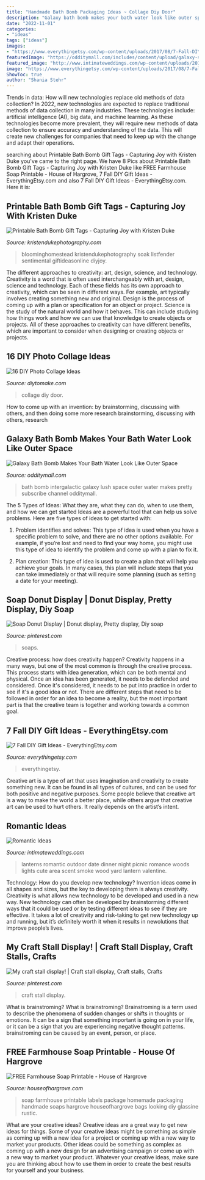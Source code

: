 ```yaml
---
title: "Handmade Bath Bomb Packaging Ideas ~ Collage Diy Door"
description: "Galaxy bath bomb makes your bath water look like outer space"
date: "2022-11-01"
categories:
- "ideas"
tags: ["ideas"]
images:
- "https://www.everythingetsy.com/wp-content/uploads/2017/08/7-Fall-DIY-Gift-Ideas-Great-Hostess-or-Teacher-Gifts-EverythingEtsy.com_.jpg?is-pending-load=1"
featuredImage: "https://odditymall.com/includes/content/upload/galaxy-space-bath-bomb-3061.jpg"
featured_image: "http://www.intimateweddings.com/wp-content/uploads/2011/04/lanterns-outdoor.jpg"
image: "https://www.everythingetsy.com/wp-content/uploads/2017/08/7-Fall-DIY-Gift-Ideas-Great-Hostess-or-Teacher-Gifts-EverythingEtsy.com_.jpg?is-pending-load=1"
ShowToc: true
author: "Shania Stehr"
---
```



Trends in data: How will new technologies replace old methods of data collection?
In 2022, new technologies are expected to replace traditional methods of data collection in many industries. These technologies include: artificial intelligence (AI), big data, and machine learning. As these technologies become more prevalent, they will require new methods of data collection to ensure accuracy and understanding of the data. This will create new challenges for companies that need to keep up with the change and adapt their operations.

	

		
searching about Printable Bath Bomb Gift Tags - Capturing Joy with Kristen Duke you've came to the right page. We have 8 Pics about Printable Bath Bomb Gift Tags - Capturing Joy with Kristen Duke like FREE Farmhouse Soap Printable - House of Hargrove, 7 Fall DIY Gift Ideas - EverythingEtsy.com and also 7 Fall DIY Gift Ideas - EverythingEtsy.com. Here it is:
		
    
## Printable Bath Bomb Gift Tags - Capturing Joy With Kristen Duke

<img loading=lazy src="https://www.kristendukephotography.com/wp-content/uploads/2015/05/DIY-Bath-Bomb-Gift-Idea.jpg" onerror="this.onerror=null;this.src='https://tse1.mm.bing.net/th?id=OIP.LqXHvqFrAHWG8fuFjVQTzgHaK9&amp;pid=15.1';" alt="Printable Bath Bomb Gift Tags - Capturing Joy with Kristen Duke">

_Source: kristendukephotography.com_

>bloominghomestead kristendukephotography soak listfender sentimental giftideasonline diyjoy. 

	

The different approaches to creativity: art, design, science, and technology.
Creativity is a word that is often used interchangeably with art, design, science and technology. Each of these fields has its own approach to creativity, which can be seen in different ways. For example, art typically involves creating something new and original. Design is the process of coming up with a plan or specification for an object or project. Science is the study of the natural world and how it behaves. This can include studying how things work and how we can use that knowledge to create objects or projects. All of these approaches to creativity can have different benefits, which are important to consider when designing or creating objects or projects.

    
## 16 DIY Photo Collage Ideas

<img loading=lazy src="https://www.diytomake.com/wp-content/uploads/2015/10/DIY-Vintage-Door-Photo-Collage.jpg" onerror="this.onerror=null;this.src='https://tse1.mm.bing.net/th?id=OIP.Mi-QBn3E11B7mmbBvCxi4gHaLH&amp;pid=15.1';" alt="16 DIY Photo Collage Ideas">

_Source: diytomake.com_

>collage diy door. 

	

How to come up with an invention: by brainstorming, discussing with others, and then doing some more research
brainstorming, discussing with others, research

    
## Galaxy Bath Bomb Makes Your Bath Water Look Like Outer Space

<img loading=lazy src="https://odditymall.com/includes/content/upload/galaxy-space-bath-bomb-3061.jpg" onerror="this.onerror=null;this.src='https://tse1.mm.bing.net/th?id=OIP.b_KuUnoMt_TXMzNN45qjrAHaHr&amp;pid=15.1';" alt="Galaxy Bath Bomb Makes Your Bath Water Look Like Outer Space">

_Source: odditymall.com_

>bath bomb intergalactic galaxy lush space outer water makes pretty subscribe channel odditymall. 

	

The 5 Types of Ideas: What they are, what they can do, when to use them, and how we can get started
Ideas are a powerful tool that can help us solve problems. Here are five types of ideas to get started with:
1. Problem identifies and solves: This type of idea is used when you have a specific problem to solve, and there are no other options available. For example, if you’re lost and need to find your way home, you might use this type of idea to identify the problem and come up with a plan to fix it.

2. Plan creation: This type of idea is used to create a plan that will help you achieve your goals. In many cases, this plan will include steps that you can take immediately or that will require some planning (such as setting a date for your meeting).


    
## Soap Donut Display | Donut Display, Pretty Display, Diy Soap

<img loading=lazy src="https://i.pinimg.com/originals/b2/fc/c6/b2fcc61dd08720bd31f3830e8da4dc8d.jpg" onerror="this.onerror=null;this.src='https://tse2.mm.bing.net/th?id=OIP.UeDJ8MUpam_HqPK9TYpl4wHaJ4&amp;pid=15.1';" alt="Soap Donut Display | Donut display, Pretty display, Diy soap">

_Source: pinterest.com_

>soaps. 

	

Creative process: how does creativity happen?
Creativity happens in a many ways, but one of the most common is through the creative process. This process starts with idea generation, which can be both mental and physical. Once an idea has been generated, it needs to be defended and considered. Once it's considered, it needs to be put into practice in order to see if it's a good idea or not. There are different steps that need to be followed in order for an idea to become a reality, but the most important part is that the creative team is together and working towards a common goal.

    
## 7 Fall DIY Gift Ideas - EverythingEtsy.com

<img loading=lazy src="https://www.everythingetsy.com/wp-content/uploads/2017/08/7-Fall-DIY-Gift-Ideas-Great-Hostess-or-Teacher-Gifts-EverythingEtsy.com_.jpg?is-pending-load=1" onerror="this.onerror=null;this.src='https://tse2.mm.bing.net/th?id=OIP.aJUgZgIi9vzrTcHyiiRt5QHaKl&amp;pid=15.1';" alt="7 Fall DIY Gift Ideas - EverythingEtsy.com">

_Source: everythingetsy.com_

>everythingetsy. 

	

Creative art is a type of art that uses imagination and creativity to create something new. It can be found in all types of cultures, and can be used for both positive and negative purposes. Some people believe that creative art is a way to make the world a better place, while others argue that creative art can be used to hurt others. It really depends on the artist’s intent.

    
## Romantic Ideas

<img loading=lazy src="http://www.intimateweddings.com/wp-content/uploads/2011/04/lanterns-outdoor.jpg" onerror="this.onerror=null;this.src='https://tse1.mm.bing.net/th?id=OIP.iMaNK5yroc3ZOlGdBJz_-wHaE7&amp;pid=15.1';" alt="Romantic Ideas">

_Source: intimateweddings.com_

>lanterns romantic outdoor date dinner night picnic romance woods lights cute area scent smoke wood yard lantern valentine. 

	

Technology: How do you develop new technology?
Invention ideas come in all shapes and sizes, but the key to developing them is always creativity. Creativity is what allows new technology to be developed and used in a new way. New technology can often be developed by brainstorming different ways that it could be used or by testing different ideas to see if they are effective. It takes a lot of creativity and risk-taking to get new technology up and running, but it’s definitely worth it when it results in newolutions that improve people’s lives.

    
## My Craft Stall Display! | Craft Stall Display, Craft Stalls, Crafts

<img loading=lazy src="https://i.pinimg.com/originals/a0/06/2a/a0062af58fc6475021eedbd2c9596aa0.jpg" onerror="this.onerror=null;this.src='https://tse2.mm.bing.net/th?id=OIP.OO0G5KNzSH9VvXDjv-b3jQHaJ6&amp;pid=15.1';" alt="My craft stall display! | Craft stall display, Craft stalls, Crafts">

_Source: pinterest.com_

>craft stall display. 

	

What is brainstroming?
What is brainstroming? Brainstroming is a term used to describe the phenomena of sudden changes or shifts in thoughts or emotions. It can be a sign that something important is going on in your life, or it can be a sign that you are experiencing negative thought patterns. brainstroming can be caused by an event, person, or place.

    
## FREE Farmhouse Soap Printable - House Of Hargrove

<img loading=lazy src="https://houseofhargrove.com/wp-content/uploads/2016/04/farmhouse-soap-13-1-e1460481398943.jpg" onerror="this.onerror=null;this.src='https://tse4.mm.bing.net/th?id=OIP.ZWx5mRnHfVhTLmkTDFDl7gHaE8&amp;pid=15.1';" alt="FREE Farmhouse Soap Printable - House of Hargrove">

_Source: houseofhargrove.com_

>soap farmhouse printable labels package homemade packaging handmade soaps hargrove houseofhargrove bags looking diy glassine rustic. 

	

What are your creative ideas?
Creative ideas are a great way to get new ideas for things. Some of your creative ideas might be something as simple as coming up with a new idea for a project or coming up with a new way to market your products. Other ideas could be something as complex as coming up with a new design for an advertising campaign or come up with a new way to market your product. Whatever your creative ideas, make sure you are thinking about how to use them in order to create the best results for yourself and your business.

